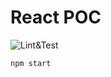 # React POC
![Lint&Test](https://github.com/di2pro/react_poc/workflows/CI/badge.svg)

```shell
npm start
```
